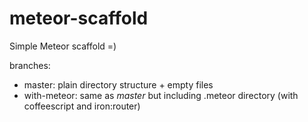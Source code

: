 # meteor-scaffold

Simple Meteor scaffold =)

branches:

- master: plain directory structure + empty files
- with-meteor: same as *master* but including .meteor directory (with coffeescript and iron:router)
